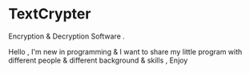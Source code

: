 # TextCrypter
Encryption & Decryption Software .

Hello , I'm new in programming & I want to share my little program with different people & different background & skills , Enjoy 
